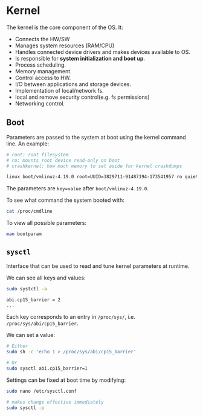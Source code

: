 # Kernel

The kernel is the core component of the OS. It:

- Connects the HW/SW
- Manages system resources (RAM/CPU)
- Handles connected device drivers and makes devices available to OS.
- Is responsible for **system initialization and boot up**.
- Process scheduling.
- Memory management.
- Control access to HW.
- I/O between applications and storage devices.
- Implementation of local/network fs.
- local and remove security control(e.g. fs permissions)
- Networking control.

## Boot

Parameters are passed to the system at boot using the kernel command line. An example:

```bash
# root: root filesystem
# ro: mounts root device read-only on boot
# crashkernel: how much memory to set aside for kernel crashdumps

linux boot/vmlinuz-4.19.0 root=UUID=3829711-91487194-173541957 ro quiet crashkernel=384M-:128M
```

The parameters are `key=value` after `boot/vmlinuz-4.19.0`.

To see what command the system booted with:

```bash
cat /proc/cmdline
```

To view all possible parameters:

```bash
man bootparam
```

## `sysctl`

Interface that can be used to read and tune kernel parameters at runtime.

We can see all keys and values:

```bash
sudo systctl -a

abi.cp15_barrier = 2
...
```

Each key corresponds to an entry in `/proc/sys/`, i.e. `/proc/sys/abi/cp15_barrier`.

We can set a value:

```bash
# Either
sudo sh -c 'echo 1 > /proc/sys/abi/cp15_barrier'

# Or
sudo sysctl abi.cp15_barrier=1
```

Settings can be fixed at boot time by modifying:

```bash
sudo nano /etc/sysctl.conf

# makes change effective immediately
sudo sysctl -p
```
